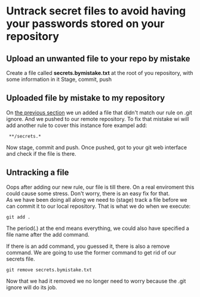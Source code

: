 # Untrack secret files to avoid having your passwords stored on your repository

## Upload an unwanted file to your repo by mistake

Create a file called **secrets.bymistake.txt** at the root of you repository, with some information in it
Stage, commit, push

## Uploaded file by mistake to my repository

On [the previous section](#Upload_an_unwanted_file_to_your_repo_by_mistake) we un added a file that didn't match our rule on .git ignore. 
And we pushed to our remote repository.
To fix that mistake wi will add another rule to cover this instance fore exampel add:
```
 **/secrets.*
```

Now stage, commit and push. Once pushed, got to your git web interface and check if the file is there.

## Untracking a file

Oops after adding our new rule, our file is till there. On a real enviroment this could cause some stress. Don't worry, there is an easy fix for that.<br/>
As we have been doing all along we need to (stage) track a file before we can commit it to our local repository. That is what we do when we execute:
```
git add .
```
The period(.) at the end means everything, we could also have specified a file name after the add command.<br/>

If there is an add command, you guessed it, there is also a remove command. We are going to use the former command to get rid of our secrets file.
```
git remove secrets.bymistake.txt
```

Now that we had it removed we no longer need to worry because the .git ignore will do its job.